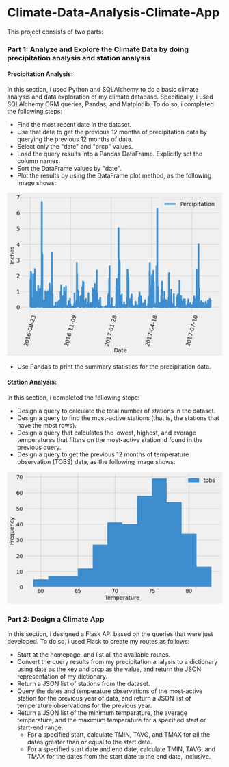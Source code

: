 # Climate-Data-Analysis-Climate-App

This project consists of two parts:

### Part 1: Analyze and Explore the Climate Data by doing precipitation analysis and station analysis
 
 #### Precipitation Analysis:
 
In this section, i used Python and SQLAlchemy to do a basic climate analysis and data exploration of my climate database. Specifically, i used SQLAlchemy ORM queries, Pandas, and Matplotlib. To do so, i completed the following steps:
 
- Find the most recent date in the dataset.
- Use that date to get the previous 12 months of precipitation data by querying the previous 12 months of data.
- Select only the "date" and "prcp" values.
- Load the query results into a Pandas DataFrame. Explicitly set the column names.
- Sort the DataFrame values by "date".
- Plot the results by using the DataFrame plot method, as the following image shows:

![Alt text](SurfsUp/Resources/plot.png)

- Use Pandas to print the summary statistics for the precipitation data. 
 
 #### Station Analysis:
 
In this section, i completed the following steps:
 
- Design a query to calculate the total number of stations in the dataset. 
- Design a query to find the most-active stations (that is, the stations that have the most rows). 
- Design a query that calculates the lowest, highest, and average temperatures that filters on the most-active station id found in the previous query.
- Design a query to get the previous 12 months of temperature observation (TOBS) data, as the following image shows:

![Alt text](SurfsUp/Resources/hist.png)

### Part 2: Design a Climate App

In this section, i designed a Flask API based on the queries that were just developed. To do so, i used Flask to create my routes as follows:
- Start at the homepage, and list all the available routes.
- Convert the query results from my precipitation analysis to a dictionary using date as the key and prcp as the value, and return the JSON representation of my dictionary.
- Return a JSON list of stations from the dataset.
- Query the dates and temperature observations of the most-active station for the previous year of data, and return a JSON list of temperature observations for the previous year.
- Return a JSON list of the minimum temperature, the average temperature, and the maximum temperature for a specified start or start-end range.
    - For a specified start, calculate TMIN, TAVG, and TMAX for all the dates greater than or equal to the start date.
    - For a specified start date and end date, calculate TMIN, TAVG, and TMAX for the dates from the start date to the end date, inclusive.



